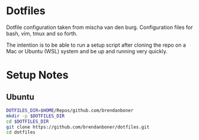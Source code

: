 # Dotfiles

Dotfile configuration taken from mischa van den burg.
Configuration files for bash, vim, tmux and so forth.

The intention is to be able to run  a setup script after cloning the repo on a Mac or Ubuntu (WSL) system and be up and running very quickly.

# Setup Notes

## Ubuntu

```bash
DOTFILES_DIR=$HOME/Repos/github.com/brendanboner
mkdir -p $DOTFILES_DIR
cd $DOTFILES_DIR
git clone https://github.com/brendanboner/dotfiles.git
cd dotfiles
```
